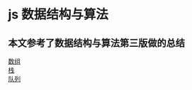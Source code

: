 # js 数据结构与算法

## 本文参考了数据结构与算法第三版做的总结

[数组](./chapter3.md)  
[栈](./chapter4.md)  
[队列](./chapter5.md)
